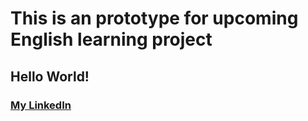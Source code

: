 # This is an prototype for upcoming English learning project

## Hello World!

### [My LinkedIn](https://www.linkedin.com/in/leopei/)